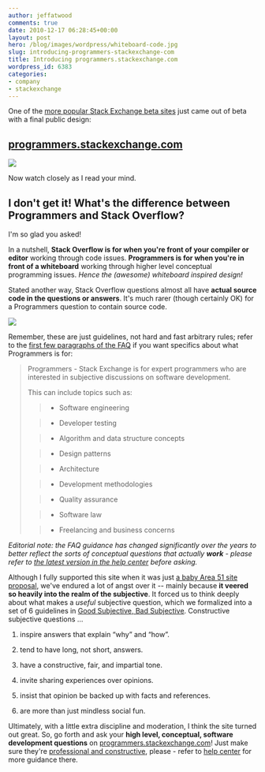 ```yaml
---
author: jeffatwood
comments: true
date: 2010-12-17 06:28:45+00:00
layout: post
hero: /blog/images/wordpress/whiteboard-code.jpg
slug: introducing-programmers-stackexchange-com
title: Introducing programmers.stackexchange.com
wordpress_id: 6383
categories:
- company
- stackexchange
---
```


One of the [more popular Stack Exchange beta sites](http://stackexchange.com/sites) just came out of beta with a final public design:



## [programmers.stackexchange.com](http://programmers.stackexchange.com)



[![](http://blog.stackoverflow.com/wp-content/uploads/programmers-stackexchange1.png)](http://programmers.stackexchange.com)

Now watch closely as I read your mind.



## I don't get it! What's the difference between Programmers and Stack Overflow?



I'm so glad you asked!

In a nutshell, **Stack Overflow is for when you're front of your compiler or editor** working through code issues. **Programmers is for when you're in front of a whiteboard** working through higher level conceptual programming issues. _Hence the (awesome) whiteboard inspired design!_

Stated another way, Stack Overflow questions almost all have **actual source code in the questions or answers**. It's much rarer (though certainly OK) for a Programmers question to contain source code.

![](/blog/images/wordpress/whiteboard-code.jpg)


Remember, these are just guidelines, not hard and fast arbitrary rules; refer to the [first few paragraphs of the FAQ](http://programmers.stackexchange.com/help/on-topic) if you want specifics about what Programmers is for:



<blockquote>
Programmers - Stack Exchange is for expert programmers who are interested in subjective discussions on software development.

This can include topics such as:


> 
> 

>   * Software engineering

>   * Developer testing

>   * Algorithm and data structure concepts

>   * Design patterns

>   * Architecture

>   * Development methodologies

>   * Quality assurance

>   * Software law

>   * Freelancing and business concerns

</blockquote>





_Editorial note: the FAQ guidance has changed significantly over the years to better reflect the sorts of conceptual questions that actually **work** - please refer to [the latest version in the help center](http://programmers.stackexchange.com/help/on-topic) before asking._



Although I fully supported this site when it was just [a baby Area 51 site proposal](http://area51.stackexchange.com/proposals/3352/not-programming-related), we've endured a lot of angst over it -- mainly because **it veered so heavily into the realm of the subjective**. It forced us to think deeply about what makes a _useful_ subjective question, which we formalized into a set of 6 guidelines in [Good Subjective, Bad Subjective](http://blog.stackoverflow.com/2010/09/good-subjective-bad-subjective/). Constructive subjective questions …
 




  1. inspire answers that explain “why” and “how”.


  2. tend to have long, not short, answers.


  3. have a constructive, fair, and impartial tone.


  4. invite sharing experiences over opinions.


  5. insist that opinion be backed up with facts and references.


  6. are more than just mindless social fun.



Ultimately, with a little extra discipline and moderation, I think the site turned out great. So, go forth and ask your **high level, conceptual, software development questions** on [programmers.stackexchange.com](http://programmers.stackexchange.com)! Just make sure they're [professional and constructive](http://blog.stackoverflow.com/2010/09/good-subjective-bad-subjective), please - refer to [help center](http://programmers.stackexchange.com/help/on-topic) for more guidance there.
